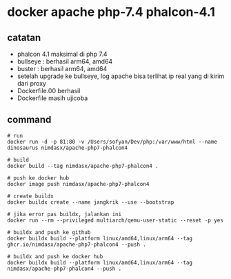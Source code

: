 # docker apache php-7.4 phalcon-4.1

## catatan
- phalcon 4.1 maksimal di php 7.4
- bullseye : berhasil arm64, amd64
- buster : berhasil arm64, amd64
- setelah upgrade ke bullseye, log apache bisa terlihat ip real yang di kirim dari proxy
- Dockerfile.00 berhasil
- Dockerfile masih ujicoba

## command
````
# run
docker run -d -p 81:80 -v /Users/sofyan/Dev/php:/var/www/html --name dinosaurus nimdasx/apache-php7-phalcon4

# build
docker build --tag nimdasx/apache-php7-phalcon4 . 

# push ke docker hub
docker image push nimdasx/apache-php7-phalcon4

# create buildx
docker buildx create --name jangkrik --use --bootstrap

# jika error pas buildx, jalankan ini
docker run --rm --privileged multiarch/qemu-user-static --reset -p yes

# buildx and push ke github
docker buildx build --platform linux/amd64,linux/arm64 --tag ghcr.io/nimdasx/apache-php7-phalcon4 --push .

# buildx and push ke docker hub
docker buildx build --platform linux/amd64,linux/arm64 --tag nimdasx/apache-php7-phalcon4 --push .
````